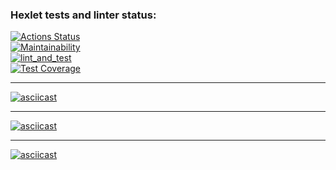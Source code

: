 ### Hexlet tests and linter status:

[![Actions Status](https://github.com/M1Keey/frontend-project-lvl2/workflows/hexlet-check/badge.svg)](https://github.com/M1Keey/frontend-project-lvl2/actions)<br />
[![Maintainability](https://api.codeclimate.com/v1/badges/66433a64d5e5671a4717/maintainability)](https://codeclimate.com/github/M1Keey/frontend-project-lvl2/maintainability)<br />[![lint_and_test](https://github.com/M1Keey/frontend-project-lvl2/actions/workflows/lint_and_test.yml/badge.svg)](https://github.com/M1Keey/frontend-project-lvl2/actions/workflows/lint_and_test.yml)<br />
[![Test Coverage](https://api.codeclimate.com/v1/badges/66433a64d5e5671a4717/test_coverage)](https://codeclimate.com/github/M1Keey/frontend-project-lvl2/test_coverage)<br />

---

[![asciicast](https://asciinema.org/a/78GBVmJ4OGSeHrNBJJ0z2RN4j.svg)](https://asciinema.org/a/78GBVmJ4OGSeHrNBJJ0z2RN4j)

---

[![asciicast](https://asciinema.org/a/EdQvl1FjlJHSGUnE1BA1oXGBv.svg)](https://asciinema.org/a/EdQvl1FjlJHSGUnE1BA1oXGBv)

---

[![asciicast](https://asciinema.org/a/CP8G57jGmBG6Kh5r6TQUZ9UrB.svg)](https://asciinema.org/a/CP8G57jGmBG6Kh5r6TQUZ9UrB)
